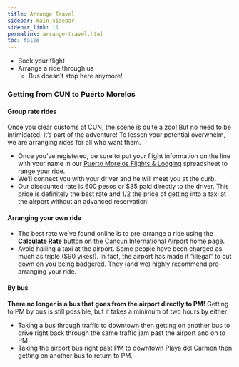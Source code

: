 ```yaml
---
title: Arrange Travel
sidebar: main_sidebar
sidebar_link: 11
permalink: arrange-travel.html
toc: false
---
```


* Book your flight
* Arrange a ride through us
  * Bus doesn't stop here anymore!

### Getting from CUN to Puerto Morelos

#### Group rate rides

Once you clear customs at CUN, the scene is quite a zoo! But no need to be intimidated; it’s part of the adventure! To lessen your potential overwhelm, we are arranging rides for all who want them. 

- Once you’ve registered, be sure to put your flight information on the line with your name in our [Puerto Morelos Flights & Lodging](https://docs.google.com/spreadsheets/d/1uS0bXWsD6UsKwcItAsy4wyZx2JeWJMAdipuUDQHn7I0) spreadsheet to range your ride.
- We’ll connect you with your driver and he will meet you at the curb.
- Our discounted rate is 600 pesos or $35 paid directly to the driver. This price is definitely the best rate and 1/2 the price of getting into a taxi at the airport without an advanced reservation!

#### Arranging your own ride

- The best rate we’ve found online is to pre-arrange a ride using the **Calculate Rate** button on the [Cancun International Airport](https://www.cancunairport.com/) home page.
- Avoid hailing a taxi at the airport. Some people have been charged as much as triple ($90 yikes!). In fact, the airport has made it “illegal” to cut down on you being badgered. They (and we) highly recommend pre-arranging your ride. 

#### By bus

**There no longer is a bus that goes from the airport directly to PM!** Getting to PM by bus is still possible, but it takes a minimum of two hours by either:

- Taking a bus through traffic to downtown then getting on another bus to drive right back through the same traffic jam past the airport and on to PM
- Taking the airport bus right past PM to downtown Playa del Carmen then getting on another bus to return to PM.
